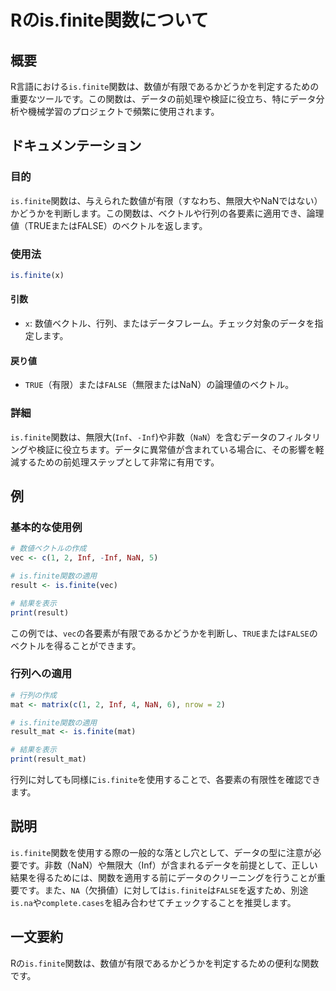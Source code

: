 <!--
Meta Description: # Rのis.finite関数について ## 概要 R言語における`is.finite`関数は、数値が有限であるかどうかを判定するための重要なツールです。この関数は、データの前処理や検証に役立ち、特にデータ分析や機械学習のプロジェクトで頻繁に使用されます。 ## ドキュメンテーション ### 目的 ...
Meta Keywords: finite, inf, 関数は, nan, false
-->

# Rのis.finite関数について

## 概要
R言語における`is.finite`関数は、数値が有限であるかどうかを判定するための重要なツールです。この関数は、データの前処理や検証に役立ち、特にデータ分析や機械学習のプロジェクトで頻繁に使用されます。

## ドキュメンテーション
### 目的
`is.finite`関数は、与えられた数値が有限（すなわち、無限大やNaNではない）かどうかを判断します。この関数は、ベクトルや行列の各要素に適用でき、論理値（TRUEまたはFALSE）のベクトルを返します。

### 使用法
```R
is.finite(x)
```

#### 引数
- `x`: 数値ベクトル、行列、またはデータフレーム。チェック対象のデータを指定します。

#### 戻り値
- `TRUE`（有限）または`FALSE`（無限またはNaN）の論理値のベクトル。

### 詳細
`is.finite`関数は、無限大(`Inf`、`-Inf`)や非数（`NaN`）を含むデータのフィルタリングや検証に役立ちます。データに異常値が含まれている場合に、その影響を軽減するための前処理ステップとして非常に有用です。

## 例
### 基本的な使用例
```R
# 数値ベクトルの作成
vec <- c(1, 2, Inf, -Inf, NaN, 5)

# is.finite関数の適用
result <- is.finite(vec)

# 結果を表示
print(result)
```
この例では、`vec`の各要素が有限であるかどうかを判断し、`TRUE`または`FALSE`のベクトルを得ることができます。

### 行列への適用
```R
# 行列の作成
mat <- matrix(c(1, 2, Inf, 4, NaN, 6), nrow = 2)

# is.finite関数の適用
result_mat <- is.finite(mat)

# 結果を表示
print(result_mat)
```
行列に対しても同様に`is.finite`を使用することで、各要素の有限性を確認できます。

## 説明
`is.finite`関数を使用する際の一般的な落とし穴として、データの型に注意が必要です。非数（NaN）や無限大（Inf）が含まれるデータを前提として、正しい結果を得るためには、関数を適用する前にデータのクリーニングを行うことが重要です。また、`NA`（欠損値）に対しては`is.finite`は`FALSE`を返すため、別途`is.na`や`complete.cases`を組み合わせてチェックすることを推奨します。

## 一文要約
Rの`is.finite`関数は、数値が有限であるかどうかを判定するための便利な関数です。